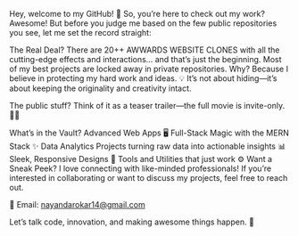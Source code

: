 Hey, welcome to my GitHub! 👋 So, you’re here to check out my work? Awesome! But before you judge me based on the few public repositories you see, let me set the record straight:

The Real Deal? There are 20++ AWWARDS WEBSITE CLONES with all the cutting-edge effects and interactions… and that’s just the beginning. Most of my best projects are locked away in private repositories. Why? Because I believe in protecting my hard work and ideas. 💡 It’s not about hiding—it’s about keeping the originality and creativity intact.

The public stuff? Think of it as a teaser trailer—the full movie is invite-only. 🎥💎

What’s in the Vault?
Advanced Web Apps 🖥️
Full-Stack Magic with the MERN Stack ✨
Data Analytics Projects turning raw data into actionable insights 📊
Sleek, Responsive Designs 🎨
Tools and Utilities that just work ⚙️ 
Want a Sneak Peek?
I love connecting with like-minded professionals! If you’re interested in collaborating or want to discuss my projects, feel free to reach out.

📩 Email: nayandarokar14@gmail.com

Let’s talk code, innovation, and making awesome things happen. 🚀
